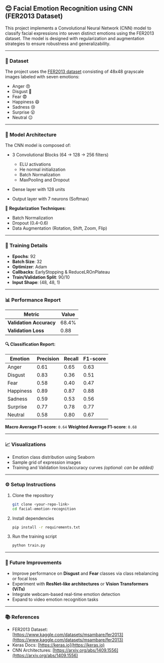 
## 😊 Facial Emotion Recognition using CNN (FER2013 Dataset)

This project implements a Convolutional Neural Network (CNN) model to classify facial expressions into seven distinct emotions using the FER2013 dataset. The model is designed with regularization and augmentation strategies to ensure robustness and generalizability.

---

### 📁 Dataset

The project uses the [FER2013 dataset](https://www.kaggle.com/datasets/msambare/fer2013) consisting of 48x48 grayscale images labeled with seven emotions:

* Anger 😠
* Disgust 🤢
* Fear 😨
* Happiness 😄
* Sadness 😢
* Surprise 😲
* Neutral 😐

---

### 🧠 Model Architecture

The CNN model is composed of:

* 3 Convolutional Blocks (64 → 128 → 256 filters)

  * ELU activations
  * He normal initialization
  * Batch Normalization
  * MaxPooling and Dropout
* Dense layer with 128 units
* Output layer with 7 neurons (Softmax)

🔧 **Regularization Techniques**:

* Batch Normalization
* Dropout (0.4–0.6)
* Data Augmentation (Rotation, Shift, Zoom, Flip)

---

### 🚀 Training Details

* **Epochs**: 92
* **Batch Size**: 32
* **Optimizer**: Adam
* **Callbacks**: EarlyStopping & ReduceLROnPlateau
* **Train/Validation Split**: 90/10
* **Input Shape**: (48, 48, 1)

---

### 📊 Performance Report

| Metric                  | Value |
| ----------------------- | ----- |
| **Validation Accuracy** | 68.4% |
| **Validation Loss**     | 0.88  |

#### 🔍 Classification Report:

| Emotion   | Precision | Recall | F1-score |
| --------- | --------- | ------ | -------- |
| Anger     | 0.61      | 0.65   | 0.63     |
| Disgust   | 0.83      | 0.36   | 0.51     |
| Fear      | 0.58      | 0.40   | 0.47     |
| Happiness | 0.89      | 0.87   | 0.88     |
| Sadness   | 0.59      | 0.53   | 0.56     |
| Surprise  | 0.77      | 0.78   | 0.77     |
| Neutral   | 0.58      | 0.80   | 0.67     |

**Macro Average F1-score**: `0.64`
**Weighted Average F1-score**: `0.68`

---

### 📈 Visualizations

* Emotion class distribution using Seaborn
* Sample grid of expression images
* Training and Validation loss/accuracy curves *(optional: can be added)*

---

### ⚙️ Setup Instructions

1. Clone the repository

   ```bash
   git clone <your-repo-link>
   cd facial-emotion-recognition
   ```

2. Install dependencies

   ```bash
   pip install -r requirements.txt
   ```

3. Run the training script

   ```bash
   python train.py
   ```

---

### 📌 Future Improvements

* Improve performance on **Disgust** and **Fear** classes via class rebalancing or focal loss
* Experiment with **ResNet-like architectures** or **Vision Transformers (ViTs)**
* Integrate webcam-based real-time emotion detection
* Expand to video emotion recognition tasks

---

### 📚 References

* FER2013 Dataset: [https://www.kaggle.com/datasets/msambare/fer2013](https://www.kaggle.com/datasets/msambare/fer2013)
* Keras Docs: [https://keras.io](https://keras.io)
* CNN Architectures: [https://arxiv.org/abs/1409.1556](https://arxiv.org/abs/1409.1556)
